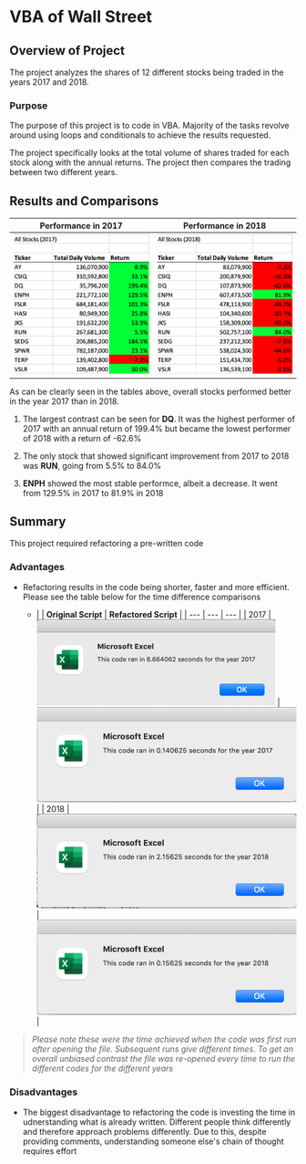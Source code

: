 # VBA of Wall Street

## Overview of Project
The project analyzes the shares of 12 different stocks being traded in the years 2017 and 2018. 

### Purpose
The purpose of this project is to code in VBA. Majority of the tasks revolve around using loops and conditionals to achieve the results requested.  

The project specifically looks at the total volume of shares traded for each stock along with the annual returns. The project then compares the trading between two different years.


## Results and Comparisons
| **Performance in 2017** | **Performance in 2018** |
| --- | --- |
| ![All Stocks (2017)](/Resources/AllStocks_2017.png) | ![All Stocks (2017)](/Resources/AllStocks_2018.png) |

As can be clearly seen in the tables above, overall stocks performed better in the year 2017 than in 2018.

1. The largest contrast can be seen for **DQ**. It was the highest performer of 2017 with an annual return of 199.4% but became the lowest performer of 2018 with a return of -62.6% 

2. The only stock that showed significant improvement from 2017 to 2018 was **RUN**, going from 5.5% to 84.0%

3. **ENPH** showed the most stable performce, albeit a decrease. It went from 129.5% in 2017 to 81.9% in 2018


## Summary
This project required refactoring a pre-written code

### Advantages
- Refactoring results in the code being shorter, faster and more efficient. Please see the table below for the time difference comparisons

    - | | **Original Script** | **Refactored Script** |
| --- | --- | --- |
| 2017 | ![All Stocks (2017)](/Resources/OgCodeTimer_2017.png) | ![All Stocks (2017)](/Resources/RefactorCodeTimer_2017.png) |
| 2018 | ![All Stocks (2017)](/Resources/OgTimer_2018.png) | ![All Stocks (2017)](/Resources/RefactorCodeTimer_2018.png) |

>*Please note these were the time achieved when the code was first run after opening the file. Subsequent runs give different times. To get an overall unbiased contrast the file was re-opened every time to run the different codes for the different years*

### Disadvantages
- The biggest disadvantage to refactoring the code is investing the time in udnerstanding what is already written. Different people think differently and therefore approach problems differently. Due to this, despite providing comments, understanding someone else's chain of thought requires effort